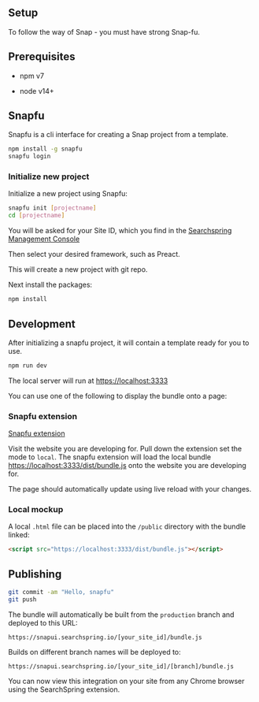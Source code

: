 ## Setup

To follow the way of Snap - you must have strong Snap-fu.

## Prerequisites

- npm v7

- node v14+

## Snapfu

Snapfu is a cli interface for creating a Snap project from a template.

```sh
npm install -g snapfu
snapfu login

```

### Initialize new project

Initialize a new project using Snapfu:

```sh
snapfu init [projectname]
cd [projectname]
```

You will be asked for your Site ID, which you find in the [Searchspring Management Console](https://manage.searchspring.net)

Then select your desired framework, such as Preact. 

This will create a new project with git repo.

Next install the packages:

```sh
npm install
```

## Development

After initializing a snapfu project, it will contain a template ready for you to use. 

```sh
npm run dev
```

The local server will run at [https://localhost:3333](https://localhost:3333)

You can use one of the following to display the bundle onto a page:

### Snapfu extension 

[Snapfu extension](https://github.com/searchspring/snapfu-extension-chrome)

Visit the website you are developing for. Pull down the extension set the mode to `local`. 
The snapfu extension will load the local bundle [https://localhost:3333/dist/bundle.js](https://localhost:3333/dist/bundle.js) onto the website you are developing for. 

The page should automatically update using live reload with your changes.

### Local mockup

A local `.html` file can be placed into the `/public` directory with the bundle linked:

```html
<script src="https://localhost:3333/dist/bundle.js"></script>
```

## Publishing

```sh
git commit -am "Hello, snapfu"
git push
```

The bundle will automatically be built from the `production` branch and deployed to this URL:

`https://snapui.searchspring.io/[your_site_id]/bundle.js`

Builds on different branch names will be deployed to:

`https://snapui.searchspring.io/[your_site_id]/[branch]/bundle.js`

You can now view this integration on your site from any Chrome browser using the SearchSpring extension.